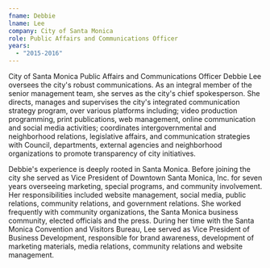 ```yaml
---
fname: Debbie 
lname: Lee
company: City of Santa Monica
role: Public Affairs and Communications Officer
years:
  - "2015-2016"
---
```


City of Santa Monica Public Affairs and Communications Officer Debbie Lee oversees the city's robust communications. As an integral member of the senior management team, she serves as the city's chief spokesperson. She directs, manages and supervises the city's integrated communication strategy program, over various platforms including; video production programming, print publications, web management, online communication and social media activities; coordinates intergovernmental and neighborhood relations, legislative affairs, and communication strategies with Council, departments, external agencies and neighborhood organizations to promote transparency of city initiatives.

Debbie's experience is deeply rooted in Santa Monica. Before joining the city she served as Vice President of Downtown Santa Monica, Inc. for seven years overseeing marketing, special programs, and community involvement. Her responsibilities included website management, social media, public relations, community relations, and government relations. She worked frequently with community organizations, the Santa Monica business community, elected officials and the press. During her time with the Santa Monica Convention and Visitors Bureau, Lee served as Vice President of Business Development, responsible for brand awareness, development of marketing materials, media relations, community relations and website management.
